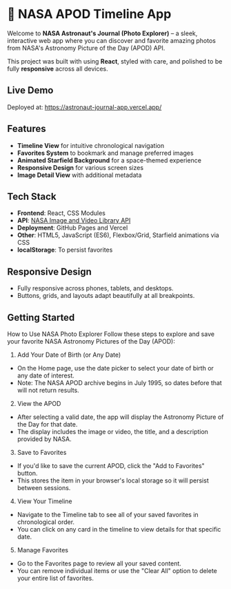 # 🚀 NASA APOD Timeline App


Welcome to **NASA Astronaut's Journal (Photo Explorer)** – a sleek, interactive web app where you can discover and favorite amazing photos from NASA's Astronomy Picture of the Day (APOD) API.

This project was built with using **React**, styled with care, and polished to be fully **responsive** across all devices.

## Live Demo

Deployed at: https://astronaut-journal-app.vercel.app/

## Features

- **Timeline View** for intuitive chronological navigation
- **Favorites System** to bookmark and manage preferred images
- **Animated Starfield Background** for a space-themed experience
- **Responsive Design** for various screen sizes
- **Image Detail View** with additional metadata

## Tech Stack

- **Frontend**: React, CSS Modules
- **API**: [NASA Image and Video Library API](https://images.nasa.gov/docs/images.nasa.gov_api_docs.pdf)
- **Deployment**: GitHub Pages and Vercel
- **Other**: HTML5, JavaScript (ES6), Flexbox/Grid, Starfield animations via CSS
- **localStorage**: To persist favorites 

## Responsive Design

- Fully responsive across phones, tablets, and desktops.
- Buttons, grids, and layouts adapt beautifully at all breakpoints.

## Getting Started

How to Use NASA Photo Explorer
Follow these steps to explore and save your favorite NASA Astronomy Pictures of the Day (APOD):

1. Add Your Date of Birth (or Any Date)
- On the Home page, use the date picker to select your date of birth or any date of interest.
- Note: The NASA APOD archive begins in July 1995, so dates before that will not return results.

2. View the APOD
- After selecting a valid date, the app will display the Astronomy Picture of the Day for that date.
- The display includes the image or video, the title, and a description provided by NASA.

3. Save to Favorites
- If you'd like to save the current APOD, click the "Add to Favorites" button.
- This stores the item in your browser's local storage so it will persist between sessions.

4. View Your Timeline
- Navigate to the Timeline tab to see all of your saved favorites in chronological order.
- You can click on any card in the timeline to view details for that specific date.

5. Manage Favorites
- Go to the Favorites page to review all your saved content.
- You can remove individual items or use the "Clear All" option to delete your entire list of favorites.